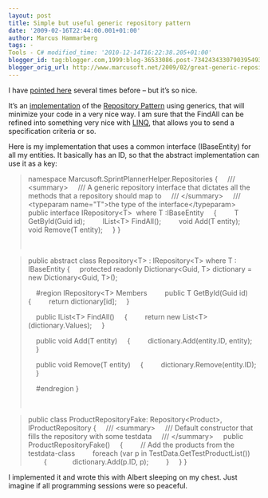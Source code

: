 ```yaml
---
layout: post
title: Simple but useful generic repository pattern
date: '2009-02-16T22:44:00.001+01:00'
author: Marcus Hammarberg
tags: -
Tools - C# modified_time: '2010-12-14T16:22:38.205+01:00'
blogger_id: tag:blogger.com,1999:blog-36533086.post-7342434330790395493
blogger_orig_url: http://www.marcusoft.net/2009/02/great-generic-repository-patter.html
---
```



I have [pointed
here](http://blogs.hibernatingrhinos.com/nhibernate/archive/2008/10/08/the-repository-pattern.aspx)
several times before – but it’s so nice.

It’s an
[implementation](http://blogs.hibernatingrhinos.com/nhibernate/archive/2008/10/08/the-repository-pattern.aspx)
of the [Repository
Pattern](http://martinfowler.com/eaaCatalog/repository.html) using
generics, that will minimize your code in a very nice way. I am sure
that the FindAll can be refined into something very nice with
[LINQ](http://msdn.microsoft.com/en-us/library/bb308959.aspx), that
allows you to send a specification criteria or so.

Here is my implementation that uses a common interface (IBaseEntity) for
all my entities. It basically has an ID, so that the abstract
implementation can use it as a key:

> namespace Marcusoft.SprintPlannerHelper.Repositories
> {
>     /// \<summary\>
>     /// A generic repository interface that dictates all the methods
> that a repository should map to
>     /// \</summary\>
>     /// \<typeparam name="T"\>the type of the
> interface\</typeparam\>
>     public interface IRepository\<T\>  where T :IBaseEntity
>     {
>         T GetById(Guid id);
>         IList\<T\> FindAll();
>         void Add(T entity);
>         void Remove(T entity);
>     }
> }
>
>  

> public abstract class Repository\<T\> : IRepository\<T\> where T :
> IBaseEntity
> {
>     protected readonly Dictionary\<Guid, T\> dictionary = new
> Dictionary\<Guid, T\>();
>
>     \#region IRepository\<T\> Members 
>   
>     public T GetById(Guid id)
>     {
>         return dictionary\[id\];
>     }
>
>     public IList\<T\> FindAll()
>     {
>         return new List\<T\>(dictionary.Values);
>     }
>
>     public void Add(T entity)
>     {
>         dictionary.Add(entity.ID, entity);
>     }
>
>     public void Remove(T entity)
>     {
>         dictionary.Remove(entity.ID);
>     }
>
>     \#endregion
> }
>
>  

> public class ProductRepositoryFake: Repository\<Product\>,
> IProductRepository
> {
>     /// \<summary\>
>     /// Default constructor that fills the repository with some
> testdata
>     /// \</summary\>
>     public ProductRepositoryFake()
>     {
>         // Add the products from the testdata-class
>         foreach (var p in TestData.GetTestProductList())
>         {
>             dictionary.Add(p.ID, p);
>         }
>     }
> }

I implemented it and wrote this with Albert sleeping on my chest. Just
imagine if all programming sessions were so peaceful.
